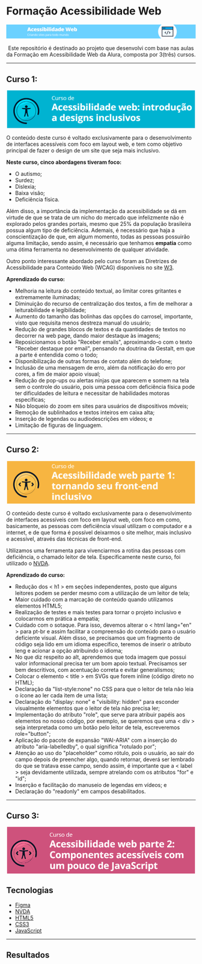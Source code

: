# Formação Acessibilidade Web

<p align="center">
  <a href="https://cursos.alura.com.br/formacao-acessibilidade-web">
    <img src="img/logo-readme.png" alt="Acessibilidade Web: Criando sites para todo mundo."/>
  </a>
</p>

<p align="center">Este repositório é destinado ao projeto que desenvolvi com base nas aulas da Formação em Acessibilidade Web da Alura, composta por 3(três) cursos. </p>

<hr>

## Curso 1:

<p align="center">
    <img src="img/curso1.png" width=500px alt="Acessibilidade Web: introdução a designs inclusivos."/>
</p>

<p>O conteúdo deste curso é voltado exclusivamente para o desenvolvimento de interfaces acessíveis com foco em layout web, e tem como objetivo principal de fazer o design de um site que seja mais inclusivo.</p>

**Neste curso, cinco abordagens tiveram foco:**

- O autismo;
- Surdez;
- Dislexia;
- Baixa visão;
- Deficiência física.

<p>Além disso, a importância da implementação da acessibilidade se dá em virtude de que se trata de um nicho do mercado que infelizmente não é explorado pelos grandes portais, mesmo que 25% da população brasileira possua algum tipo de deficiência. Ademais, é necessário que haja a conscientização de que, em algum momento, todas as pessoas possuirão alguma limitação, sendo assim, é necessário que tenhamos <b>empatia</b> como uma ótima ferramenta no desenvolvimento de qualquer atividade.</p>

<p>Outro ponto interessante abordado pelo curso foram as Diretrizes de Acessibilidade para Conteúdo Web (WCAG) disponíveis no site <a href="https://www.w3.org/Translations/WCAG20-pt-br/">W3</a>.</p>

**Aprendizado do curso:**

- Melhoria na leitura do conteúdo textual, ao limitar cores gritantes e extremamente iluminadas;
- Diminuição do recurso de centralização dos textos, a fim de melhorar a leiturabilidade e legibilidade;
- Aumento do tamanho das bolinhas das opções do carrosel, importante, visto que requisita menos destreza manual do usuário;
- Redução de grandes blocos de textos e da quantidades de textos no decorrer na web page, dando maior destaque às imagens;
- Reposicionamos o botão "Receber emails", aproximando-o com o texto "Receber destaque por email", pensando na doutrina da Gestalt, em que a parte é entendida como o todo;
- Disponibilização de outras formas de contato além do telefone;
- Inclusão de uma mensagem de erro, além da notificação do erro por cores, a fim de maior apoio visual;
- Redução de pop-ups ou alertas ninjas que aparecem e somem na tela sem o controle do usuário, pois uma pessoa com deficiência física pode ter dificuldades de leitura e necessitar de habilidades motoras específicas;
- Não bloqueio do zoom em sites para usuários de dispositivos móveis;
- Remoção de sublinhados e textos inteiros em caixa alta;
- Inserção de legendas ou audiodescrições em vídeos; e
- Limitação de figuras de linguagem. 

<hr>

## Curso 2:
<p align="center">
    <img src="img/curso2.png" width=500px alt="Acessibilidade Web parte 1: tornando seu front-end inclusivo."/>
</p>

<p>O conteúdo deste curso é voltado exclusivamente para o desenvolvimento de interfaces acessíveis com foco em layout web, com foco em como, basicamente, as pessoas com deficiência visual utilizam o computador e a internet, e de que forma é possível deixarmos o site melhor, mais inclusivo e acessível, através das técnicas de front-end.</p>

<p> Utilizamos uma ferramenta para vivenciarmos a rotina das pessoas com deficiência, o chamado leitor de tela. Especificamente neste curso, foi utilizado o <a href="https://www.nvaccess.org/download/">NVDA</a>.</p>

**Aprendizado do curso:**

- Redução dos < h1 > em seções independentes, posto que alguns leitores podem se perder mesmo com a utilização de um leitor de tela;
- Maior cuidado com a marcação de conteúdo quando utilizamos elementos HTML5;
- Realização de testes e mais testes para tornar o projeto inclusivo e colocarmos em prática a empatia; 
- Cuidado com o sotaque. Para isso, devemos alterar o < html lang="en" > para pt-br e assim facilitar a compreensão do conteúdo para o usuário deficiente visual. Além disso, se precisamos que um fragmento de código seja lido em um idioma específico, teremos de inserir o atributo leng e acionar a opção atribuindo o idioma;
- No que diz respeito ao alt, aprendemos que toda imagem que possui valor informacional precisa ter um bom apoio textual. Precisamos ser bem descritivos, com acentuação correta e evitar generalismos;
- Colocar o elemento < title > em SVGs que forem inline (código direto no HTML);
- Declaração da "list-style:none" no CSS para que o leitor de tela não leia o ícone ao ler cada item de uma lista;
- Declaração do "display: none" e "visibility: hidden" para esconder visualmente elementos que o leitor de tela não precisa ler;
- Implementação do atributo "role", que serve para atribuir papéis aos elementos no nosso código, por exemplo, se queremos que uma < div > seja interpretada como um botão pelo leitor de tela, escreveremos role="button";
- Aplicação do pacote de expansão "WAI-ARIA" com a inserção do atributo "aria-labelledby", o qual significa "rotulado por";
- Atenção ao uso do "placeholder" como rótulo, pois o usuário, ao sair do campo depois de preencher algo, quando retornar, deverá ser lembrado do que se tratava esse campo, sendo assim, é importante que a < label > seja devidamente utilizada, sempre atrelando com os atributos "for" e "id";
- Inserção e facilitação do manuseio de legendas em vídeos; e
- Declaração do "readonly" em campos desabilitados.

<hr>

## Curso 3: 
<p align="center">
    <img src="img/curso3.png" width=500px alt="Acessibilidade Web parte 2: componentes acessíveis com um pouco de JavaScript."/>
</p>

## Tecnologias 

- [Figma](https://www.figma.com/)
- [NVDA](https://www.nvaccess.org/download/)
- [HTML5](https://html.com/)
- [CSS3](https://www.w3.org/Style/CSS/Overview.en.html)
- [JavaScript](https://www.javascript.com/)

<hr>

## Resultados